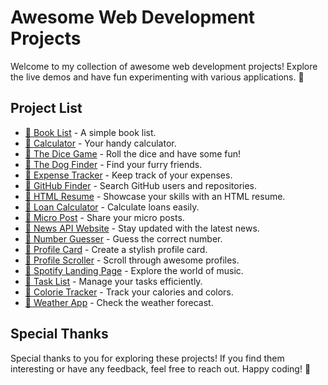# Awesome Web Development Projects

Welcome to my collection of awesome web development projects! Explore the live demos and have fun experimenting with various applications. 🚀

## Project List

- <a href="https://web-dev-projects-smoky.vercel.app/booklist/index.html" target="_blank">🔗 Book List</a> - A simple book list.
- <a href="https://web-dev-projects-smoky.vercel.app/Calculator/index.html" target="_blank">🔗 Calculator</a> - Your handy calculator.
- <a href="https://web-dev-projects-smoky.vercel.app/Dice%20Game/index.html" target="_blank">🔗 The Dice Game</a> - Roll the dice and have some fun!
- <a href="https://web-dev-projects-smoky.vercel.app/Dog%20Finder/index.html" target="_blank">🔗 The Dog Finder</a> - Find your furry friends.
- <a href="https://web-dev-projects-smoky.vercel.app/Expense%20Tracker/index.html" target="_blank">🔗 Expense Tracker</a> - Keep track of your expenses.
- <a href="https://web-dev-projects-smoky.vercel.app/githubfinder/index.html" target="_blank">🔗 GitHub Finder</a> - Search GitHub users and repositories.
- <a href="https://web-dev-projects-smoky.vercel.app/HTML%20Resume/index.html" target="_blank">🔗 HTML Resume</a> - Showcase your skills with an HTML resume.
- <a href="https://web-dev-projects-smoky.vercel.app/loancalculator/index.html" target="_blank">🔗 Loan Calculator</a> - Calculate loans easily.
- <a href="https://web-dev-projects-smoky.vercel.app/microposts/index.html" target="_blank">🔗 Micro Post</a> - Share your micro posts.
- <a href="https://web-dev-projects-smoky.vercel.app/NewsApiWebsite/index.html" target="_blank">🔗 News API Website</a> - Stay updated with the latest news.
- <a href="https://web-dev-projects-smoky.vercel.app/numberguesser/index.html" target="_blank">🔗 Number Guesser</a> - Guess the correct number.
- <a href="https://web-dev-projects-smoky.vercel.app/Profile%20Card/index.html" target="_blank">🔗 Profile Card</a> - Create a stylish profile card.
- <a href="https://web-dev-projects-smoky.vercel.app/profilescroller/index.html" target="_blank">🔗 Profile Scroller</a> - Scroll through awesome profiles.
- <a href="https://web-dev-projects-smoky.vercel.app/Spotify%20Landing%20Page/index.html" target="_blank">🔗 Spotify Landing Page</a> - Explore the world of music.
- <a href="https://web-dev-projects-smoky.vercel.app/tasklist_project/index.html" target="_blank">🔗 Task List</a> - Manage your tasks efficiently.
- <a href="https://web-dev-projects-smoky.vercel.app/tracalorie/index.html" target="_blank">🔗 Colorie Tracker</a> - Track your calories and colors.
- <a href="https://web-dev-projects-smoky.vercel.app/Weather%20App/Weather%20%20API/index.html" target="_blank">🔗 Weather App</a> - Check the weather forecast.

## Special Thanks

Special thanks to you for exploring these projects! If you find them interesting or have any feedback, feel free to reach out. Happy coding! 🌟
